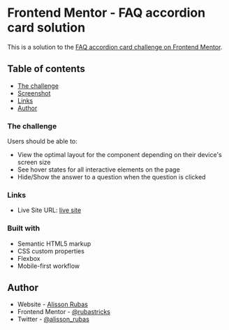 # Frontend Mentor - FAQ accordion card solution

This is a solution to the [FAQ accordion card challenge on Frontend Mentor](https://www.frontendmentor.io/challenges/faq-accordion-card-XlyjD0Oam). 

## Table of contents

  - [The challenge](#the-challenge)
  - [Screenshot](#screenshot)
  - [Links](#links)
- [Author](#author)






### The challenge

Users should be able to:

- View the optimal layout for the component depending on their device's screen size
- See hover states for all interactive elements on the page
- Hide/Show the answer to a question when the question is clicked



### Links

- Live Site URL: [live site](https://dainty-salmiakki-f6a6e3.netlify.app/)



### Built with

- Semantic HTML5 markup
- CSS custom properties
- Flexbox
- Mobile-first workflow

## Author

- Website - [Alisson Rubas](https://rubasalisson.com/)
- Frontend Mentor - [@rubastricks](https://www.frontendmentor.io/profile/rubastricks)
- Twitter - [@alisson_rubas](https://twitter.com/alisson_rubas)
